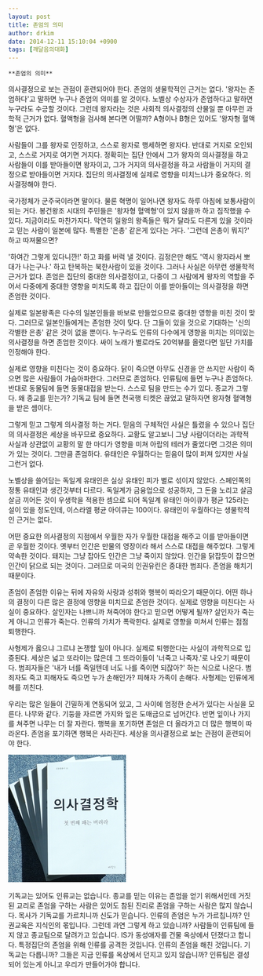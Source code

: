 ```yaml
---
layout: post
title: 존엄의 의미
author: drkim
date: 2014-12-11 15:10:04 +0900
tags: [깨달음의대화]
---
```

 
    **존엄의 의미**

  


의사결정으로 보는 관점이 훈련되어야 한다. 존엄의 생물학적인 근거는 없다. '왕자는 존엄하다'고 말하면 누구나 존엄의 의미를 알 것이다. 노벨상 수상자가 존엄하다고 말하면 누구라도 수긍할 것이다. 그런데 왕자라는 것은 사회적 의사결정의 산물일 뿐 아무런 과학적 근거가 없다. 혈액형을 검사해 본다면 어떨까? A형이나 B형은 있어도 '왕자형 혈액형'은 없다. 

  


사람들이 그를 왕자로 인정하고, 스스로 왕자로 행세하면 왕자다. 반대로 거지로 오인되고, 스스로 거지로 여기면 거지다. 정확히는 집단 안에서 그가 왕자의 의사결정을 하고 사람들이 이를 받아들이면 왕자이고, 그가 거지의 의사결정을 하고 사람들이 거지의 결정으로 받아들이면 거지다. 집단의 의사결정에 실제로 영향을 미치느냐가 중요하다. 의사결정해야 한다. 

  


국가정체가 군주국이라면 말이다. 물론 혁명이 일어나면 왕자도 하루 아침에 보통사람이 되는 거다. 봉건왕조 시대의 주민들은 '왕자형 혈액형'이 있지 않을까 하고 짐작했을 수 있다. 지금이라도 마찬가지다. 막연히 일왕의 왕족들은 뭐가 달라도 다른게 있을 것이라고 믿는 사람이 일본에 많다. 특별한 '은총' 같은게 있다는 거다. '그런데 은총이 뭐지?' 하고 따져물으면? 

  


'하여간 그렇게 있다니깐!' 하고 화를 버럭 낼 것이다. 김정은만 해도 '역시 왕자라서 뽀대가 나는구나.' 하고 탄복하는 북한사람이 있을 것이다. 그러나 사실은 아무런 생물학적 근거가 없다. 존엄은 집단의 중대한 의사결정이고, 다중이 그 사람에게 왕자의 역할을 주어서 다중에게 중대한 영향을 미치도록 하고 집단이 이를 받아들이는 의사결정을 하면 존엄한 것이다. 

  


실제로 일본왕족은 다수의 일본인들을 바보로 만들었으므로 중대한 영향을 미친 것이 맞다. 그러므로 일본인들에게는 존엄한 것이 맞다. 단 그들이 있을 것으로 기대하는 '신의 각별한 은총' 같은 것이 없을 뿐이다. 누구라도 인류의 다수에게 영향을 미치는 의미있는 의사결정을 하면 존엄한 것이다. 싸이 노래가 별로라도 20억뷰를 올렸다면 일단 가치를 인정해야 한다. 

  


실제로 영향을 미친다는 것이 중요하다. 닭이 죽으면 아무도 신경을 안 쓰지만 사람이 죽으면 많은 사람들이 가슴아파한다. 그러므로 존엄하다. 인류팀에 들면 누구나 존엄하다. 반대로 동물팀에 들면 동물대접을 받는다. 스스로 팀을 만드는 수가 있다. 종교가 그렇다. 왜 종교를 믿는가? 기독교 팀에 들면 천국행 티켓은 끊었고 말하자면 왕자형 혈액형을 받은 셈이다. 

  


그렇게 믿고 그렇게 의사결정 하는 거다. 믿음의 구체적인 사실은 틀렸을 수 있으나 집단의 의사결정은 세상을 바꾸므로 중요하다. 교황도 알고보니 그냥 사람이더라는 과학적 사실과 상관없이 교황의 말 한 마디가 영향을 미쳐 아랍의 테러가 줄었다면 그것은 의미가 있는 것이다. 그만큼 존엄하다. 유태인은 우월하다는 믿음이 많이 퍼져 있지만 사실 그런거 없다. 

  


노벨상을 쓸어담는 독일계 유태인은 실상 유태인 피가 별로 섞이지 않았다. 스페인쪽의 정통 유태인과 생긴것부터 다르다. 독일계가 금융업으로 성공하자, 그 돈을 노리고 살금살금 끼어든 것이 우생학을 적용한 셈으로 되어 독일계 유태인 아이큐가 평균 125라는 설이 있을 정도인데, 이스라엘 평균 아이큐는 100이다. 유태인이 우월하다는 생물학적인 근거는 없다. 

  


어떤 중요한 의사결정의 지점에서 우월한 자가 우월한 대접을 해주고 이를 받아들이면 곧 우월한 것이다. 옛부터 인간은 만물의 영장이라 해서 스스로 대접을 해주었다. 그렇게 약속한 것이다. 돼지는 그냥 잡아도 인간은 그냥 죽이지 않았다. 인간을 닭잡듯이 잡으면 인간이 닭으로 되는 것이다. 그러므로 미국의 인권유린은 중대한 범죄다. 존엄을 해치기 때문이다. 

  


존엄이 존엄한 이유는 뒤에 자유와 사랑과 성취와 행복이 따라오기 때문이다. 어떤 하나의 결정이 다른 많은 결정에 영향을 미치므로 존엄한 것이다. 실제로 영향을 미친다는 사실이 중요하다. 살인자는 나쁘니까 쳐죽어야 한다고 믿으면 어떻게 될까? 살인자가 죽는게 아니고 인류가 죽는다. 인류의 가치가 폭락한다. 실제로 영향을 미쳐서 인류는 점점 퇴행한다. 

  


사형제가 옳으냐 그르냐 논쟁할 일이 아니다. 실제로 퇴행한다는 사실이 과학적으로 입증된다. 세상은 넓고 또라이는 많은데 그 또라이들이 '너죽고 나죽자.'로 나오기 때문이다. 범죄자들은 '내가 너를 죽일텐데 너도 나를 죽이면 되잖아?' 하는 식으로 나온다. 범죄자도 죽고 피해자도 죽으면 누가 손해인가? 피해자 가족이 손해다. 사형제는 인류에게 해를 끼친다. 

  


우리는 많은 일들이 긴밀하게 연동되어 있고, 그 사이에 엄정한 순서가 있다는 사실을 모른다. 나무와 같다. 기둥을 자르면 가지와 잎은 도매금으로 넘어간다. 반면 잎이나 가지를 쳐주면 나무는 더 잘 자란다. 행복을 포기하면 존엄은 더 올라가고 더 많은 행복이 따라온다. 존엄을 포기하면 행복은 사라진다. 세상을 의사결정으로 보는 관점이 훈련되어야 한다. 

  


  



![](/files/attach/images/198/546/545/199.JPG)   


  


기독교는 있어도 인류교는 없습니다. 종교를 믿는 이유는 존엄을 얻기 위해서인데 거짓된 교리로 존엄을 구하는 사람은 있어도 참된 진리로 존엄을 구하는 사람은 많지 않습니다. 목사가 기독교를 가르치니까 신도가 믿습니다. 인류의 존엄은 누가 가르칩니까? 인권교육은 지식인의 몫입니다. 그런데 과연 그렇게 하고 있습니까? 사람들이 인류팀에 들지 않고 종교팀으로 달려가고 있습니다. IS가 동성애자를 건물 옥상에서 던졌다고 합니다. 특정집단의 존엄을 위해 인류를 공격한 것입니다. 인류의 존엄을 해친 것입니다. 기독교는 다릅니까? 그들은 지금 인류를 옥상에서 던지고 있지 않습니까? 인류팀은 결성되어 있는게 아니고 우리가 만들어가야 합니다.